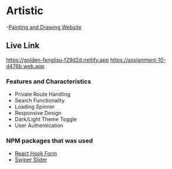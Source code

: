 # Artistic

-[Painting and Drawing Website](https://golden-fenglisu-f29d2d.netlify.app)

## Live Link

https://golden-fenglisu-f29d2d.netlify.app
https://assignment-10-d476b.web.app

### Features and Characteristics

- Private Route Handling
- Search Functionality
- Loading Spinner
- Responsive Design
- Dark/Light Theme Toggle
- User Authentication

### NPM packages that was used

- [React Hook Form](https://react-hook-form.com/)
- [Swiper Slider](https://swiperjs.com/)

